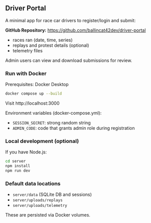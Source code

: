 ## Driver Portal

A minimal app for race car drivers to register/login and submit:

**GitHub Repository:** https://github.com/ballincat42dev/driver-portal
- races ran (date, time, series)
- replays and protest details (optional)
- telemetry files

Admin users can view and download submissions for review.

### Run with Docker

Prerequisites: Docker Desktop

```bash
docker compose up --build
```

Visit http://localhost:3000

Environment variables (docker-compose.yml):
- `SESSION_SECRET`: strong random string
- `ADMIN_CODE`: code that grants admin role during registration

### Local development (optional)

If you have Node.js:
```bash
cd server
npm install
npm run dev
```

### Default data locations
- `server/data` (SQLite DB and sessions)
- `server/uploads/replays`
- `server/uploads/telemetry`

These are persisted via Docker volumes.


